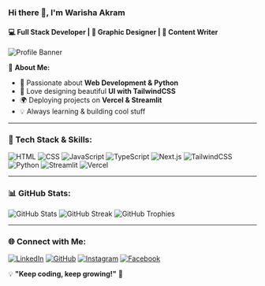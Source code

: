 ### Hi there 👋, I'm **Warisha Akram**  
#### 💻 Full Stack Developer | 🎨 Graphic Designer | 📝 Content Writer  

![Profile Banner](https://via.placeholder.com/1200x400?text=Your+Banner+Here)  

🌟 **About Me:**  
- 🚀 Passionate about **Web Development & Python**  
- 🎨 Love designing beautiful **UI with TailwindCSS**  
- 🌍 Deploying projects on **Vercel & Streamlit**  
- 💡 Always learning & building cool stuff  

---

### 🚀 Tech Stack & Skills:

![HTML](https://img.shields.io/badge/HTML5-E34F26?style=for-the-badge&logo=html5&logoColor=white)
![CSS](https://img.shields.io/badge/CSS3-1572B6?style=for-the-badge&logo=css3&logoColor=white)
![JavaScript](https://img.shields.io/badge/JavaScript-F7DF1E?style=for-the-badge&logo=javascript&logoColor=black)
![TypeScript](https://img.shields.io/badge/TypeScript-007ACC?style=for-the-badge&logo=typescript&logoColor=white)
![Next.js](https://img.shields.io/badge/Next.js-000000?style=for-the-badge&logo=nextdotjs&logoColor=white)
![TailwindCSS](https://img.shields.io/badge/TailwindCSS-38B2AC?style=for-the-badge&logo=tailwind-css&logoColor=white)
![Python](https://img.shields.io/badge/Python-3776AB?style=for-the-badge&logo=python&logoColor=white)
![Streamlit](https://img.shields.io/badge/Streamlit-FF4B4B?style=for-the-badge&logo=streamlit&logoColor=white)
![Vercel](https://img.shields.io/badge/Vercel-000000?style=for-the-badge&logo=vercel&logoColor=white)

---

### 📊 GitHub Stats:

![GitHub Stats](https://github-readme-stats.vercel.app/api?username=warishaakram09&show_icons=true&theme=radical)
![GitHub Streak](https://github-readme-streak-stats.herokuapp.com/?user=warishaakram09&theme=radical)
![GitHub Trophies](https://github-profile-trophy.vercel.app/?username=warishaakram09&theme=radical)

---

### 🌐 Connect with Me:
[![LinkedIn](https://img.shields.io/badge/LinkedIn-0077B5?style=for-the-badge&logo=linkedin&logoColor=white)](https://www.linkedin.com/in/warisha-akram-4684b025b/)
[![GitHub](https://img.shields.io/badge/GitHub-181717?style=for-the-badge&logo=github&logoColor=white)](https://github.com/Warishaakram09)
[![Instagram](https://img.shields.io/badge/Instagram-E4405F?style=for-the-badge&logo=instagram&logoColor=white)](https://www.instagram.com/warisha_akram09/)
[![Facebook](https://img.shields.io/badge/Facebook-1877F2?style=for-the-badge&logo=facebook&logoColor=white)](https://www.facebook.com/profile.php?id=100087279366960)


💡 **"Keep coding, keep growing!"** 🚀
